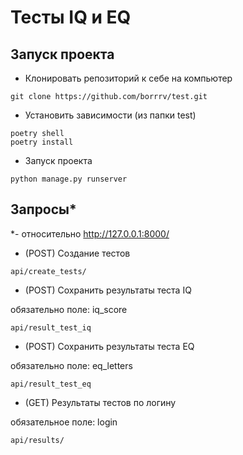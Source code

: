 # Тесты IQ и EQ
## Запуск проекта
- Клонировать репозиторий к себе на компьютер
```
git clone https://github.com/borrrv/test.git
```
- Установить зависимости (из папки test)
```
poetry shell
poetry install
```
- Запуск проекта
```
python manage.py runserver
```
## Запросы*
*- относительно http://127.0.0.1:8000/
- (POST) Создание тестов
```
api/create_tests/
```
- (POST) Сохранить результаты теста IQ

обязательно поле: iq_score
```
api/result_test_iq
```
- (POST) Сохранить результаты теста EQ

обязательно поле: eq_letters
```
api/result_test_eq
```
- (GET) Результаты тестов по логину

обязательное поле: login
```
api/results/
```
